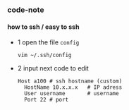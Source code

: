 ### code-note

#### how to ssh / easy to ssh
- 1 open the file `config`
  ```
  vim ~/.ssh/config
- 2 input next code to edit
  ```
  Host a100 # ssh hostname (custom)
    HostName 10.x.x.x   # IP adress
    User username       # username
    Port 22	# port
